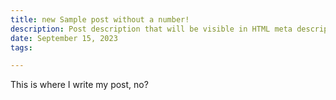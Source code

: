 ```yaml
---
title: new Sample post without a number!
description: Post description that will be visible in HTML meta description.
date: September 15, 2023
tags:

---
```


This is where I write my post, no?